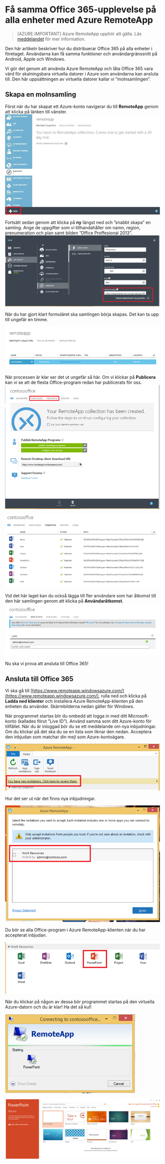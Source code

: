 <properties
   pageTitle="Få samma Office 365-upplevelse på alla enheter med Azure RemoteApp | Microsoft Azure"
   description="Lär dig att dela en Office 365-app med dina användare genom att använda Azure RemoteApp."
   services="remoteapp"
   documentationCenter=""
   authors="guscatalano"
   manager="mbaldwin"
   editor=""/>

<tags
   ms.service="remoteapp"
   ms.devlang="na"
   ms.topic="hero-article"
   ms.tgt_pltfrm="na"
   ms.workload="compute"
   ms.date="08/15/2016"
   ms.author="guscatal;elizapo"/>


# Få samma Office 365-upplevelse på alla enheter med Azure RemoteApp

> [AZURE.IMPORTANT]
> Azure RemoteApp upphör att gälla. Läs [meddelandet](https://go.microsoft.com/fwlink/?linkid=821148) för mer information.

Den här artikeln beskriver hur du distribuerar Office 365 på alla enheter i företaget. Användarna kan få samma funktioner och användargränssnitt på Android, Apple och Windows.

Vi gör det genom att använda Azure RemoteApp och låta Office 365 vara värd för skalningsbara virtuella datorer i Azure som användarna kan ansluta till. Den här uppsättningen av virtuella datorer kallar vi ”molnsamlingen”.

## Skapa en molnsamling

Först när du har skapat ett Azure-konto navigerar du till **RemoteApp** genom att klicka på länken till vänster.
![Visa Azure RemoteApp på Azure-portalen](./media/remoteapp-tutorial-o365anywhere/1-menu.png)

Fortsätt sedan genom att klicka på **ny** längst ned och ”snabbt skapa” en samling. Ange de uppgifter som vi tillhandahåller om namn, region, prenumeration och plan samt bilden ”Office Proffesional 2013”.
![Dialogrutan Skapa](./media/remoteapp-tutorial-o365anywhere/2-quickcreate.png)

När du har gjort klart formuläret ska samlingen börja skapas. Det kan ta upp till ungefär en timme.

![Väntar](./media/remoteapp-tutorial-o365anywhere/3-waiting.png)

När processen är klar ser det ut ungefär så här. Om vi klickar på **Publicera** kan vi se att de flesta Office-program redan har publicerats för oss.
![Samlingen har skapats](./media/remoteapp-tutorial-o365anywhere/4-done.png)

![Publicerade appar](./media/remoteapp-tutorial-o365anywhere/5-publish.png)

Vid det här laget kan du också lägga till fler användare som har åtkomst till den här samlingen genom att klicka på **Användaråtkomst**.
![Konfigurera användaråtkomst](./media/remoteapp-tutorial-o365anywhere/6-user.png)

Nu ska vi prova att ansluta till Office 365!

## Ansluta till Office 365

Vi ska gå till [https://www.remoteapp.windowsazure.com/](https://www.remoteapp.windowsazure.com/), rulla ned och klicka på **Ladda ned klienter** och installera Azure RemoteApp-klienten på den enheten du använder. Skärmbilderna nedan gäller för Windows.

När programmet startas blir du ombedd att logga in med ditt Microsoft-konto (kallades förut ”Live ID”). Använd samma som ditt Azure-konto för tillfället. När du är inloggad bör du se ett meddelande om nya inbjudningar. Om du klickar på det ska du se en lista som liknar den nedan. Acceptera den inbjudan som matchar din mejl som Azure-kontoägare.

![Ny inbjudan](./media/remoteapp-tutorial-o365anywhere/7-araclient.png)

Hur det ser ut när det finns nya inbjudningar.

![Godkänna ett program](./media/remoteapp-tutorial-o365anywhere/8-invitation.png)

Du bör se alla Office-program i Azure RemoteApp-klienten när du har accepterat inbjudan.

![Lista över appar](./media/remoteapp-tutorial-o365anywhere/9-work.png)

När du klickar på någon av dessa bör programmet startas på den virtuella Azure-datorn och du är klar! Ha det så kul!

![startar](./media/remoteapp-tutorial-o365anywhere/10-arastart.png)

![powerpoint](./media/remoteapp-tutorial-o365anywhere/11-pp.png)



<!--HONumber=sep16_HO1-->


